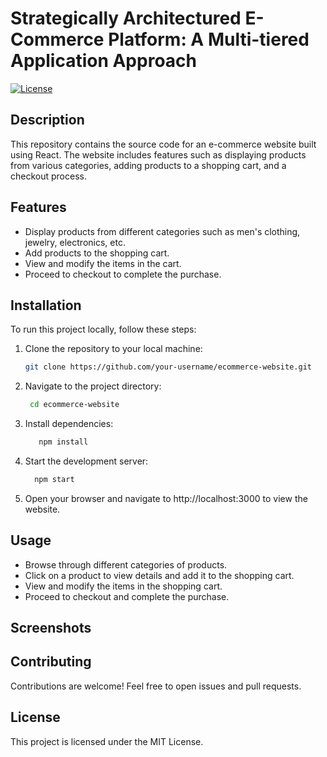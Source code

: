 # Strategically Architectured E-Commerce Platform: A Multi-tiered Application Approach

[![License](https://img.shields.io/badge/License-MIT-blue.svg)](https://opensource.org/licenses/MIT)

## Description

This repository contains the source code for an e-commerce website built using React. The website includes features such as displaying products from various categories, adding products to a shopping cart, and a checkout process.

## Features

- Display products from different categories such as men's clothing, jewelry, electronics, etc.
- Add products to the shopping cart.
- View and modify the items in the cart.
- Proceed to checkout to complete the purchase.

## Installation

To run this project locally, follow these steps:

1. Clone the repository to your local machine:

   ```bash
   git clone https://github.com/your-username/ecommerce-website.git
   ```
2. Navigate to the project directory:
   ```bash
    cd ecommerce-website
   ```
3. Install dependencies:
   ```bash
      npm install
   ```
   
4. Start the development server:
    ```bash
      npm start
    ```
    
5. Open your browser and navigate to http://localhost:3000 to view the website.

## Usage
- Browse through different categories of products.
- Click on a product to view details and add it to the shopping cart.
- View and modify the items in the shopping cart.
- Proceed to checkout and complete the purchase.

## Screenshots


## Contributing
Contributions are welcome! Feel free to open issues and pull requests.

## License
This project is licensed under the MIT License.   

